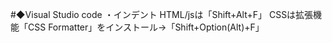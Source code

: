 #◆Visual Studio code
  ・インデント
    HTML/jsは「Shift+Alt+F」
    CSSは拡張機能「CSS Formatter」をインストール→「Shift+Option(Alt)+F」  
    
